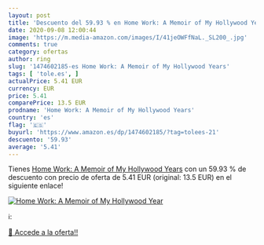 ```yaml
---
layout: post
title: 'Descuento del 59.93 % en Home Work: A Memoir of My Hollywood Year'
date: 2020-09-08 12:00:44
image: 'https://m.media-amazon.com/images/I/41jeOWFfNaL._SL200_.jpg'
comments: true
category: ofertas
author: ring
slug: '1474602185-es Home Work: A Memoir of My Hollywood Years'
tags: [ 'tole.es', ]
actualPrice: 5.41 EUR
currency: EUR
price: 5.41
comparePrice: 13.5 EUR
prodname: 'Home Work: A Memoir of My Hollywood Years'
country: 'es'
flag: '🇪🇸'
buyurl: 'https://www.amazon.es/dp/1474602185/?tag=tolees-21'
descuento: '59.93'
average: '5.41'
---
```


Tienes [Home Work: A Memoir of My Hollywood Years](https://www.amazon.es/dp/1474602185/?tag=tolees-21) con un 59.93 % de descuento con precio de oferta de 5.41 EUR (original: 13.5 EUR) en el siguiente enlace!

[![Home Work: A Memoir of My Hollywood Year](https://m.media-amazon.com/images/I/41jeOWFfNaL._SL200_.jpg)](https://www.amazon.es/dp/1474602185/?tag=tolees-21)

ℹ️:


[🛒 Accede a la oferta!!](https://www.amazon.es/dp/1474602185/?tag=tolees-21)
